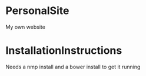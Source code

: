 PersonalSite
============

My own website

InstallationInstructions
========================

Needs a nmp install and a bower install to get it running
